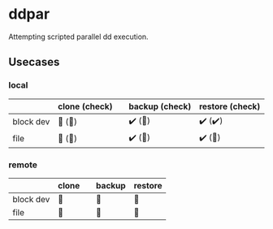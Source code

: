 # ddpar
Attempting scripted parallel dd execution.

## Usecases
### local

| | clone (check) || backup (check) | restore (check) |
|----------|----------|-|----------|----------|
| block dev | :stop_sign: (:stop_sign:) || :heavy_check_mark: (:stop_sign:) | :heavy_check_mark: (:heavy_check_mark:) |
| file | :stop_sign: (:stop_sign:) || :heavy_check_mark: (:stop_sign:) | :heavy_check_mark: (:stop_sign:) |

### remote

| | clone || backup | restore |
|----------|----------|-|----------|----------|
| block dev | :stop_sign: || :stop_sign: | :stop_sign: |
| file | :stop_sign: || :stop_sign: | :stop_sign: |
